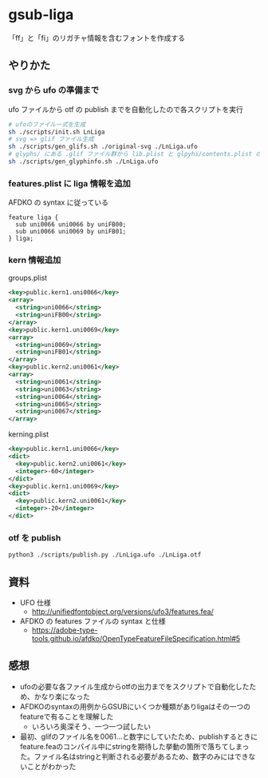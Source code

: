# gsub-liga

「ff」と「fi」のリガチャ情報を含むフォントを作成する

## やりかた

### svg から ufo の準備まで

ufo ファイルから otf の publish までを自動化したので各スクリプトを実行

```sh
# ufoのファイル一式を生成
sh ./scripts/init.sh LnLiga
# svg => glif ファイル生成
sh ./scripts/gen_glifs.sh ./original-svg ./LnLiga.ufo
# glyphs/ にある .glif ファイル群から lib.plist と glpyhs/contents.plist の内容を生成
sh ./scripts/gen_glyphinfo.sh ./LnLiga.ufo
```

### features.plist に liga 情報を追加

AFDKO の syntax に従っている

```
feature liga {
  sub uni0066 uni0066 by uniFB00;
  sub uni0066 uni0069 by uniFB01;
} liga;
```

### kern 情報追加

groups.plist

```xml
<key>public.kern1.uni0066</key>
<array>
  <string>uni0066</string>
  <string>uniFB00</string>
</array>
<key>public.kern1.uni0069</key>
<array>
  <string>uni0069</string>
  <string>uniFB01</string>
</array>
<key>public.kern2.uni0061</key>
<array>
  <string>uni0061</string>
  <string>uni0063</string>
  <string>uni0064</string>
  <string>uni0065</string>
  <string>uni0067</string>
</array>
```

kerning.plist

```xml
<key>public.kern1.uni0066</key>
<dict>
  <key>public.kern2.uni0061</key>
  <integer>-60</integer>
</dict>
<key>public.kern1.uni0069</key>
<dict>
  <key>public.kern2.uni0061</key>
  <integer>-20</integer>
</dict>
```

### otf を publish

```sh
python3 ./scripts/publish.py ./LnLiga.ufo ./LnLiga.otf
```

## 資料

- UFO 仕様
  - http://unifiedfontobject.org/versions/ufo3/features.fea/
- AFDKO の features ファイルの syntax と仕様
  - https://adobe-type-tools.github.io/afdko/OpenTypeFeatureFileSpecification.html#5

## 感想

- ufoの必要な各ファイル生成からotfの出力までをスクリプトで自動化したため、かなり楽になった
- AFDKOのsyntaxの用例からGSUBにいくつか種類がありligaはその一つのfeatureで有ることを理解した
  - いろいろ奥深そう、一つ一つ試したい
- 最初、glifのファイル名を0061...と数字にしていたため、publishするときにfeature.feaのコンパイル中にstringを期待した挙動の箇所で落ちてしまった。ファイル名はstringと判断される必要があるため、数字のみにはできないことがわかった